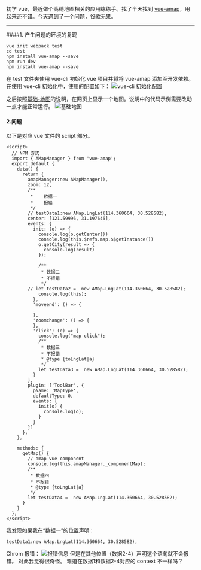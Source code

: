 初学 vue，最近做个高德地图相关的应用练练手。找了半天找到 [vue-amap](https://elemefe.github.io/vue-amap/#/)，用起来还不错。今天遇到了一个问题，谷歌无果。
***
####1. 产生问题的环境的复现

```
vue init webpack test
cd test
npm install vue-amap --save
npm run dev
npm install vue-amap --save
```
在 test 文件夹使用 vue-cli 初始化 vue 项目并将将 vue-amap 添加至开发依赖。
在使用 vue-cli 初始化中，使用的配置如下：
![ vue-cli 初始化配置](https://upload-images.jianshu.io/upload_images/6742807-c7fb0fdf00bf133d.png?imageMogr2/auto-orient/strip%7CimageView2/2/w/1240)

之后按照[基础-地图](https://elemefe.github.io/vue-amap/#/zh-cn/base/amap)的说明，在网页上显示一个地图。说明中的代码示例需要改动一点才能正常运行。
![基础地图](https://upload-images.jianshu.io/upload_images/6742807-3736b58c2d64f3e0.png?imageMogr2/auto-orient/strip%7CimageView2/2/w/1240)

#### 2.问题
以下是对应 vue 文件的 script 部分。

```
<script>
  // NPM 方式
  import { AMapManager } from 'vue-amap';
  export default {
    data() {
      return {
        amapManager:new AMapManager(),
        zoom: 12,
        /**
         *    数据一
         *    报错
         */
        // testData1:new AMap.LngLat(114.360664, 30.528582),
        center: [121.59996, 31.197646],
        events: {
          init: (o) => {
            console.log(o.getCenter())
            console.log(this.$refs.map.$$getInstance())
            o.getCity(result => {
              console.log(result)
            });

            /**
             * 数据二
             * 不报错
             */
        // let testData2 =  new AMap.LngLat(114.360664, 30.528582);
            console.log(this);
          },
          'moveend': () => {

          },
          'zoomchange': () => {
          },
          'click': (e) => {
            console.log("map click");
            /**
             * 数据三
             * 不报错
             * @type {toLngLat|a}
             */
            let testData3 =  new AMap.LngLat(114.360664, 30.528582);
          }
        },
        plugin: ['ToolBar', {
          pName: 'MapType',
          defaultType: 0,
          events: {
            init(o) {
              console.log(o);
            }
          }
        }]
      };
    },

    methods: {
      getMap() {
        // amap vue component
        console.log(this.amapManager._componentMap);
        /**
         * 数据四
         * 不报错
         * @type {toLngLat|a}
         */
        let testData4 =  new AMap.LngLat(114.360664, 30.528582);
      }
    }
  };
</script>
```
我发现如果我在“数据一”的位置声明 :
```
testData1:new AMap.LngLat(114.360664, 30.528582),
```

Chrom 报错：
![报错信息](https://upload-images.jianshu.io/upload_images/6742807-c7f85eaad80f1c39.png?imageMogr2/auto-orient/strip%7CimageView2/2/w/1240)
但是在其他位置（数据2-4）声明这个语句就不会报错。
对此我觉得很奇怪。
难道在数据1和数据2-4对应的 context 不一样吗？


